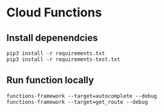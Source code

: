 # Cloud Functions

## Install depenendcies

```shell
pip3 install -r requirements.txt
pip3 install -r requirements-test.txt
```

## Run function locally

```shell
functions-framework --target=autocomplete --debug
functions-framework --target=get_route --debug
```

